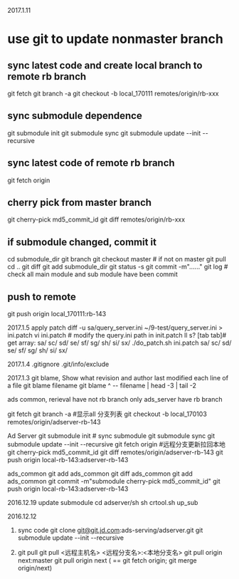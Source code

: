 
2017.1.11
# use git to update nonmaster branch
## sync latest code and create local branch to remote rb branch
git fetch
git branch -a
git checkout -b local_170111 remotes/origin/rb-xxx
## sync submodule dependence
git submodule init
git submodule sync
git submodule update --init --recursive
## sync latest code of remote rb branch
git fetch origin
## cherry pick from master branch
git cherry-pick md5_commit_id
git diff remotes/origin/rb-xxx
## if submodule changed, commit it
cd submodule_dir
git branch
git checkout master  # if not on master
git pull
cd ..
git diff
git add submodule_dir
git status -s
git commit -m"......"
git log  # check all main module and sub module have been commit
## push to remote
git push origin local_170111:rb-143

2017.1.5
apply patch
diff -u sa/query_server.ini ~/9-test/query_server.ini > ini.patch
vi ini.patch   # modify the query.ini path in init.patch
ll s? [tab tab]# get array: sa/ sc/ sd/ se/ sf/ sg/ sh/ si/ sx/
./do_patch.sh ini.patch sa/ sc/ sd/ se/ sf/ sg/ sh/ si/ sx/

2017.1.4
.gitignore
.git/info/exclude

2017.1.3
git blame, Show what revision and author last modified each line of a file
git blame filename
git blame <commit>^ -- filename | head -3 | tail -2

ads common, rerieval have not rb branch
only ads_server have rb branch

git fetch
git branch -a		#显示all 分支列表
git checkout -b local_170103 remotes/origin/adserver-rb-143

Ad Server
git submodule init	# sync submodule
git submodule sync
git submodule update --init --recursive
git fetch origin  	#远程分支更新拉回本地
git cherry-pick md5_commit_id
git diff remotes/origin/adserver-rb-143
git push origin local-rb-143:adserver-rb-143

ads_common
git add ads_common
git diff ads_common
git add ads_common
git commit -m"submodule cherry-pick md5_commit_id"
git push origin local-rb-143:adserver-rb-143

2016.12.19
update submodule
cd adserver/sh
sh crtool.sh up_sub

2016.12.12
1. sync code
git clone git@git.jd.com:ads-serving/adserver.git
git submodule update --init --recursive

2. git pull
git pull <远程主机名> <远程分支名>:<本地分支名>
git pull origin next:master
git pull origin next   ( == git fetch origin; git merge origin/next)
